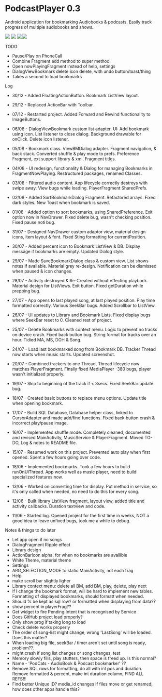 # PodcastPlayer 0.3
Android application for bookmarking Audiobooks & podcasts. Easily track progress of multiple audiobooks and shows.

![](http://i.imgur.com/lQfHS0U.png) ![](http://i.imgur.com/lf4h5Z0.png)
![](http://i.imgur.com/DB1JhCY.png)![](http://i.imgur.com/L264zz1.png)

TODO
- Pause/Play on PhoneCall
- Combine Fragment add method to super method
- Open nowPlayingFragment instead of help, settings
- DialogViewBookmark delete icon delete, with undo button/toast/thing
- Takes a second to load bookmarks

Log
- 30/12 - Added FloatingActionButton. Bookmark ListView layout.
- 29/12 - Replaced ActionBar with Toolbar.
- 07/12 - Restarted project. Added Forward and Rewind functionality to ImageButtons.

- 06/08 - DialogViewBookmark custom list adapter. UI: Add bookmark using icon. List listener to close dialog. Background drawable for onClick. Delete icon listener.
- 05/08 - Bookmark class. ViewBMDialog adapter. Fragment navigation, & back stack. Converted shuffle & play mode to prefs. Preference Fragment, ext support library & xml. Fragment titles.
- 04/08 - UI redesign, functionality & Dialog for managing Bookmarks in FragmentNowPlaying. Restructured packages, renamed Classes.
- 03/08 - Filtered audio content. App lifecycle correctly destroys with swipe away. View bugs while loading. PlayerFragment SharedPrefs.
- 02/08 - Added SortBookmarkDialog Fragment. Refactored arrays. Fixed dark styles. New Toast when bookmark is saved.
- 01/08 - Added option to sort bookmarks, using SharedPreference. Exit option now in NavDrawer. Fixed delete bug, wasn't checking position. Fixed pause noti bug.
- 31/07 - Designed NavDrawer custom adaptor view, material design icons, item layout & font. Fixed Sting formatting for currentPosition.
- 30/07 - Added percent icon to Bookmark ListView & DB. Display message if bookmarks are empty. Updated Dialog style.
- 29/07 - Made SaveBookmarkDialog class & custom view. List shows notes if available. Material grey re-design. Notification can be dismissed when paused & icon changes.
- 28/07 - Activity destroyed & Re-Created without effecting playback. Material design for ListViews. Exit button. Fixed getDuration while prepping bug.
- 27/07 - App opens to last played song, at last played position. Play time formatted correctly. Various SeekBar bugs. Added Scrollbar to ListView.
- 26/07 - UI updates to Library and Bookmark Lists. Fixed display bugs where SeekBar reset to 0. Cleaned rest of project.
- 25/07 - Delete Bookmarks with context menu. Logic to prevent no tracks on device crash. Fixed back button bug. String format for tracks over an hour. Tidied MA, MS, DOH & Song.
- 24/07 - Load last bookmarked song from Bookmark DB. Tracker Thread now starts when music starts. Updated screenshot.
- 20/07 - Combined trackers to one Thread, Thread lifecycle now matches PlayerFragment. Finally fixed MediaPlayer -380 bugs, player wasn't initialized properly.
- 19/07 - Skip to beginning of the track if < 3secs. Fixed SeekBar update bug.
- 18/07 - Created basic buttons to replace menu options. Update title when opening bookmark.
- 17/07 - Build SQL Database, Database helper class, linked to CursorAdapter and made add/find functions. Fixed back button crash & incorrect play/pause image.
- 16/07 - Implemented shuffle mode. Completely cleaned, documented and revised MainActivity, MusicService & PlayerFragment. Moved TO-DO, Log & notes to README file.
- 15/07 - Resumed work on this project. Prevented auto play when first opened. Spent a few hours going over code.
- 18/06 - Implemented bookmarks. Took a few hours to build runOnUiThread. App works well as music player, need to build specialized features now.
- 13/06 - Worked on converting time for display. Put method in service, so it's only called when needed, no need to do this for every song.
- 12/06 - Built library ListView fragment, layout view, added title and activity callbacks. Duration textview and code.
- 11/06 - Started log. Opened project for the first time in weeks, NOT a good idea to leave unfixed bugs, took me a while to debug.

Notes & things to do later

- Let app open if no songs
- DialogFragment Ripple effect
- Library design
- ActionBarIcon alpha, for when no bookmarks are availible
- White Theme, material theme
- Settings
- ARG_SELECTION_MODE to static MainActivity, not each frag
- Help
- make scroll bar slightly ligher
- Library context menu: delete all BM, add BM, play, delete, play next
- If I change the bookmark format, will be hard to implement new tables. Formatting of displayed bookmarks, should formatt when needed.
- Should % be kept as sql row? or formatted when displaying from data??
- show percent in playerFrag??
- Get widget to fire Pending Intent that is recognised by Service
- Does GitHub project load properly?
- Only show prog if taking long to load
- Check delete works properly
- The order of song-list might change, wrong 'LastSong' will be loaded. Does this matter?
- When loading big file, seekBar / timer aren't set until song is ready, problem??.
- might crash if song list changes or song changes, test
- Memory slowly fills, play stutters, then space is freed up. Is this normal?
- Name - 'PodCats - AudioBook & Podcast bookmarker'     ??
- Remove SQL rows for formatting, do all with int pos and duration. Remove formatted & percent, make int duration column, FIND ALL REFS!!!
- Find better Unique ID? media_id changes if files move or get renamed, how does other apps handle this?


